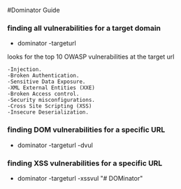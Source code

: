 #Dominator Guide

### finding all vulnerabilities for a target domain
- dominator -targeturl

looks for the top 10 OWASP vulnerabilities at the target url

    -Injection.
    -Broken Authentication.
    -Sensitive Data Exposure.
    -XML External Entities (XXE)
    -Broken Access control.
    -Security misconfigurations.
    -Cross Site Scripting (XSS)
    -Insecure Deserialization.

### finding DOM vulnerabilities for a specific URL
- dominator -targeturl -dvul

### finding XSS vulnerabilities for a specific URL
- dominator -targeturl -xssvul
"# DOMinator" 
